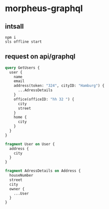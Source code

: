 # morpheus-graphql

## intsall

```
npm i
sls offline start

```

## request on api/graphql

```graphql
query GetUsers {
  user {
    name
    email
    address(token: "324", cityID: "Hamburg") {
      ...AdressDetails
    }
    office(officeID: "hh 32 ") {
      city
      street
    }
    home {
      city
    }
  }
}

fragment User on User {
  address {
    city
  }
}

fragment AdressDetails on Address {
  houseNumber
  street
  city
  owner {
    ...User
  }
}
```
